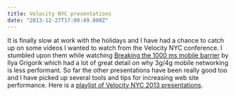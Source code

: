 ```yaml
---
title: Velocity NYC presentations
date: "2013-12-27T17:00:49.000Z"
---
```


It is finally slow at work with the holidays and I have had a chance to catch up on some videos I wanted to watch from the Velocity NYC conference. I stumbled upon them while watching [Breaking the 1000 ms mobile barrier](http://www.youtube.com/watch?v=I4vX-twze9I) by Ilya Grigorik which had a lot of great detail on why 3g/4g mobile networking is less performant. So far the other presentations have been really good too and I have picked up several tools and tips for increasing web site performance. Here is a [playlist of Velocity NYC 2013 presentations](http://www.youtube.com/playlist?list=PLS3jzvALRSe4SqI7aMAaDuSMOjwRWZSvi).
